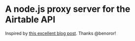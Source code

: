 # A node.js proxy server for the Airtable API

Inspired by [this excellent blog post](https://medium.com/the-backlog-by-ecaresoft/creating-a-serverless-web-app-with-node-js-ember-js-and-paas-services-hyperdev-surge-sh-8e3ebe263a76). Thanks @benoror!

